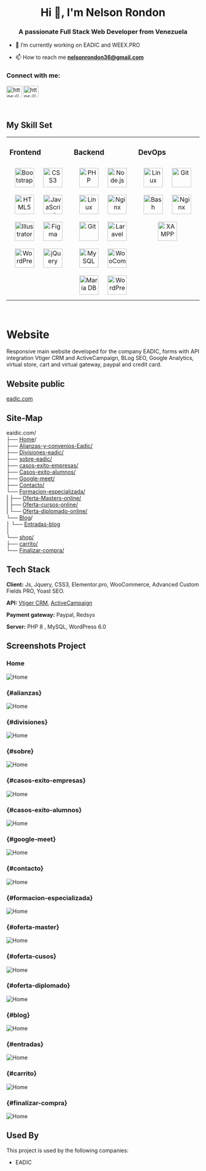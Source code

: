 <h1 align="center">Hi 👋, I'm Nelson Rondon</h1>
<h3 align="center">A passionate Full Stack Web Developer from Venezuela</h3>

- 🔭 I’m currently working on EADIC and WEEX.PRO

- 📫 How to reach me **nelsonrondon36@gmail.com**


<h3 align="left">Connect with me:</h3>
<p align="left">
<a href="https://dev.to/nelsonrondondev" target="blank"><img align="center" src="https://raw.githubusercontent.com/rahuldkjain/github-profile-readme-generator/master/src/images/icons/Social/devto.svg" alt="https://dev.to/nelsonrondondev" height="30" width="40" /></a>
<a href="https://linkedin.com/in/https://www.linkedin.com/in/nelson-rondon-dev/" target="blank"><img align="center" src="https://raw.githubusercontent.com/rahuldkjain/github-profile-readme-generator/master/src/images/icons/Social/linked-in-alt.svg" alt="https://www.linkedin.com/in/nelson-rondon-dev/" height="30" width="40" /></a>
</p>

<br/>  


## My Skill Set  
<table><tr><td valign="top" width="33%">



### Frontend  
<div align="center">  
<a href="https://getbootstrap.com/docs/3.4/javascript/" target="_blank"><img style="margin: 10px" src="https://profilinator.rishav.dev/skills-assets/bootstrap-plain.svg" alt="Bootstrap" height="50" /></a>  
<a href="https://www.w3schools.com/css/" target="_blank"><img style="margin: 10px" src="https://profilinator.rishav.dev/skills-assets/css3-original-wordmark.svg" alt="CSS3" height="50" /></a>  
<a href="https://en.wikipedia.org/wiki/HTML5" target="_blank"><img style="margin: 10px" src="https://profilinator.rishav.dev/skills-assets/html5-original-wordmark.svg" alt="HTML5" height="50" /></a>  
<a href="https://www.javascript.com/" target="_blank"><img style="margin: 10px" src="https://profilinator.rishav.dev/skills-assets/javascript-original.svg" alt="JavaScript" height="50" /></a>  
<a href="https://www.adobe.com/in/products/illustrator.html" target="_blank"><img style="margin: 10px" src="https://profilinator.rishav.dev/skills-assets/adobe_illustrator-icon.svg" alt="Illustrator" height="50" /></a>  
<a href="https://www.figma.com/" target="_blank"><img style="margin: 10px" src="https://profilinator.rishav.dev/skills-assets/figma-icon.svg" alt="Figma" height="50" /></a>  
<a href="https://wordpress.com/" target="_blank"><img style="margin: 10px" src="https://profilinator.rishav.dev/skills-assets/wordpress.png" alt="WordPress" height="50" /></a>  
<a href="https://jquery.com/" target="_blank"><img style="margin: 10px" src="https://profilinator.rishav.dev/skills-assets/jquery.png" alt="jQuery" height="50" /></a>  
</div>

</td><td valign="top" width="33%">


### Backend  
<div align="center">  
<a href="https://www.php.net/" target="_blank"><img style="margin: 10px" src="https://profilinator.rishav.dev/skills-assets/php-original.svg" alt="PHP" height="50" /></a>  
<a href="https://nodejs.org/" target="_blank"><img style="margin: 10px" src="https://profilinator.rishav.dev/skills-assets/nodejs-original-wordmark.svg" alt="Node.js" height="50" /></a>  
<a href="https://www.linux.org/" target="_blank"><img style="margin: 10px" src="https://profilinator.rishav.dev/skills-assets/linux-original.svg" alt="Linux" height="50" /></a>  
<a href="https://www.nginx.com/" target="_blank"><img style="margin: 10px" src="https://profilinator.rishav.dev/skills-assets/nginx-original.svg" alt="Nginx" height="50" /></a>  
<a href="https://github.com/" target="_blank"><img style="margin: 10px" src="https://profilinator.rishav.dev/skills-assets/git-scm-icon.svg" alt="Git" height="50" /></a>  
<a href="https://laravel.com/" target="_blank"><img style="margin: 10px" src="https://profilinator.rishav.dev/skills-assets/laravel-plain-wordmark.svg" alt="Laravel" height="50" /></a>  
<a href="https://www.mysql.com/" target="_blank"><img style="margin: 10px" src="https://profilinator.rishav.dev/skills-assets/mysql-original-wordmark.svg" alt="MySQL" height="50" /></a>  
<a href="https://woocommerce.com/" target="_blank"><img style="margin: 10px" src="https://profilinator.rishav.dev/skills-assets/woocommerce.png" alt="WooCommerce" height="50" /></a>  
<a href="https://mariadb.org/" target="_blank"><img style="margin: 10px" src="https://profilinator.rishav.dev/skills-assets/mariadb.png" alt="Maria DB" height="50" /></a>  
<a href="https://wordpress.com/" target="_blank"><img style="margin: 10px" src="https://profilinator.rishav.dev/skills-assets/wordpress.png" alt="WordPress" height="50" /></a>  
</div>

</td><td valign="top" width="33%">


### DevOps  
<div align="center">  
<a href="https://www.linux.org/" target="_blank"><img style="margin: 10px" src="https://profilinator.rishav.dev/skills-assets/linux-original.svg" alt="Linux" height="50" /></a>  
<a href="https://github.com/" target="_blank"><img style="margin: 10px" src="https://profilinator.rishav.dev/skills-assets/git-scm-icon.svg" alt="Git" height="50" /></a>  
<a href="https://www.gnu.org/software/bash/" target="_blank"><img style="margin: 10px" src="https://profilinator.rishav.dev/skills-assets/gnu_bash-icon.svg" alt="Bash" height="50" /></a>  
<a href="https://www.nginx.com/" target="_blank"><img style="margin: 10px" src="https://profilinator.rishav.dev/skills-assets/nginx-original.svg" alt="Nginx" height="50" /></a>  
<a href="https://www.apachefriends.org/" target="_blank"><img style="margin: 10px" src="https://profilinator.rishav.dev/skills-assets/xampp.png" alt="XAMPP" height="50" /></a>  
</div>

</td></tr></table>  

<br/>  



# Website

Responsive main website developed for the company EADIC, forms with API integration Vtiger CRM and ActiveCampaign, BLog SEO, Google Analytics, virtual store, cart and virtual gateway, paypal and credit card.


## Website public

[eadic.com](https://eadic.com)



## Site-Map 

<div align="">  

eaidic.com/<br>
├── [Home](#home)/<br>
├── [Alianzas-y-convenios-Eadic/](#alianzas)<br>
├── [Divisiones-eadic/](#divisiones)<br>
├── [sobre-eadic/](#sobre)<br>
├── [casos-exito-empresas/](#casos-exito-empresas)<br>
├── [Casos-exito-alumnos/](#casos-exito-alumnos)<br>
├── [Google-meet/](#google-meet)<br>
├── [Contacto/](#contacto)<br>
└── [Formacion-especializada/](#formacion-especializada)<br>
|       ├── [Oferta-Masters-online/](#oferta-master)<br>
|       ├── [Oferta-cursos-online/](#oferta-cusos)<br>
|       └── [Oferta-diplomado-online/](#oferta-diplomado)<br>
└── [Blog](#blog)/<br>
│       └── [Entradas-blog](#entradas)<br>
│ <br>
└── [shop/](#home)<br>
        ├── [carrito/](#carrito)<br>
        └── [Finalizar-compra/](#finalizar-compra)<br>
 </div> 


## Tech Stack



**Client:**  Js, Jquery, CSS3, Elementor.pro, WooCommerce, Advanced Custom Fields PRO, Yoast SEO.


**API:** [Vtiger CRM](https://help.vtiger.com/article/147111249-Rest-API-Manual), [ActiveCampaign](https://developers.activecampaign.com/reference/overview)


**Payment gateway:** Paypal, Redsys


**Server:** PHP 8 , MySQL, WordPress 6.0


## Screenshots Project


### Home 

![Home](https://stupefied-kepler.143-198-236-91.plesk.page/img/eadic.com/home.png)

###  {#alianzas}

![Home](https://stupefied-kepler.143-198-236-91.plesk.page/img/eadic.com/Alianzas-y-convenios-Eadic.png)


###  {#divisiones}

![Home](https://stupefied-kepler.143-198-236-91.plesk.page/img/eadic.com/Divisiones-eadic.png)

###  {#sobre}

![Home](https://stupefied-kepler.143-198-236-91.plesk.page/img/eadic.com/sobre-eadic.png)

###  {#casos-exito-empresas}

![Home](https://stupefied-kepler.143-198-236-91.plesk.page/img/eadic.com/casos-exito-empresas.png)

###  {#casos-exito-alumnos}

![Home](https://stupefied-kepler.143-198-236-91.plesk.page/img/eadic.com/Casos-exito-alumnos.png)

###  {#google-meet}

![Home](https://stupefied-kepler.143-198-236-91.plesk.page/img/eadic.com/google-meet.png)

###  {#contacto}

![Home](https://stupefied-kepler.143-198-236-91.plesk.page/img/eadic.com/contacto.png)

###  {#formacion-especializada}

![Home](https://stupefied-kepler.143-198-236-91.plesk.page/img/eadic.com/formacion-especializada.png)

###  {#oferta-master}

![Home](https://stupefied-kepler.143-198-236-91.plesk.page/img/eadic.com/Oferta-Masters-online.png)

###  {#oferta-cusos}

![Home](https://stupefied-kepler.143-198-236-91.plesk.page/img/eadic.com/Oferta-cursos-online.png)

###  {#oferta-diplomado}

![Home](https://stupefied-kepler.143-198-236-91.plesk.page/img/eadic.com/Oderta-diplomado-online.png)


###  {#blog}

![Home](https://stupefied-kepler.143-198-236-91.plesk.page/img/eadic.com/blog-eadic.png)

###  {#entradas}

![Home](https://stupefied-kepler.143-198-236-91.plesk.page/img/eadic.com/entrada.png)

###  {#carrito}

![Home](https://stupefied-kepler.143-198-236-91.plesk.page/img/eadic.com/carrito.png)

###  {#finalizar-compra}

![Home](https://stupefied-kepler.143-198-236-91.plesk.page/img/eadic.com/Finalizar-compra.png)

## Used By

This project is used by the following companies:

- EADIC




  

